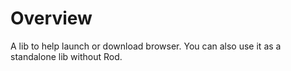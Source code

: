 # Overview

A lib to help launch or download browser. You can also use it as a standalone lib without Rod.
